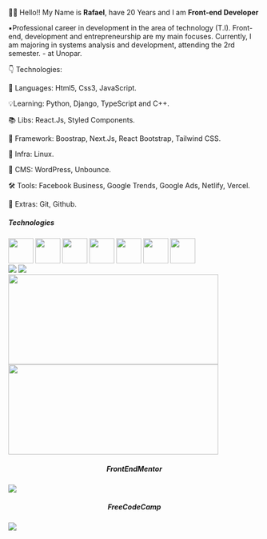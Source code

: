 
<!-- <img src="https://user-images.githubusercontent.com/57225298/102656953-8ab2d980-4153-11eb-92c7-a2a7babc1c2b.png" min-width="400px" max-width="400px" width="300 px" align="right"  alt="Computador "> <br> -->
👋🏻 Hello!! My Name is **Rafael**, have 20 Years and I am **Front-end Developer**

▪️Professional career in development in the area of technology (T.I). Front-end, development and entrepreneurship are my main focuses. Currently, I am majoring in systems analysis and development, attending the 2rd semester. - at Unopar.

👇 Technologies:

📌 Languages: Html5, Css3, JavaScript.

💡Learning: Python, Django, TypeScript and C++.

📚 Libs: React.Js, Styled Components.

💾 Framework: Boostrap, Next.Js, React Bootstrap, Tailwind CSS.

🔌 Infra: Linux.

🔧 CMS: WordPress, Unbounce.

🛠️ Tools: Facebook Business, Google Trends, Google Ads, Netlify, Vercel.

🎁 Extras: Git, Github.

<div class="tech"> 
 <h5>Technologies</h5>
</div>
<div class="image">
    <img src="https://cdn-icons-png.flaticon.com/512/919/919827.png" width:"50px" height="50px"/>
     <img src="https://logospng.org/download/css-3/logo-css-3-768.png" width:"50px" height="50px"/>
    <img src="https://upload.wikimedia.org/wikipedia/commons/thumb/9/99/Unofficial_JavaScript_logo_2.svg/2048px-Unofficial_JavaScript_logo_2.svg.png" width:"50px" height="50px"/>
     <img src="https://user-images.githubusercontent.com/57225298/137393344-697106d2-7eca-4109-98f9-613a179d842c.png" width:"50px" height="50px"/>
     <img src="https://user-images.githubusercontent.com/57225298/137393792-5fe41289-4622-4b42-bef7-79360c437f04.png" width:"50px" height="50px"/>
 <img src="https://user-images.githubusercontent.com/57225298/137394014-4c7b2869-a8bf-467d-b055-3e48d4e4b7a3.png" width:"50px" height="50px"/>
 <img src="https://git-scm.com/images/logos/downloads/Git-Icon-1788C.png" width:"50px" height="50px"/>
 </div>

<div>
 <a href="https://www.linkedin.com/in/rafael-pinto-da-silva/" alt="Linkedin">
  <img src="https://img.shields.io/badge/-Linkedin-0e76a8?style=flat-square&logo=Linkedin&logoColor=white&link=https://www.linkedin.com/in/rafael-pinto-da-silva/" /></a> <a href="https://api.whatsapp.com/send?phone=5515996563234" alt="WhatsApp">
  <img src="https://img.shields.io/badge/-WhatsApp-25d366?style=flat-square&labelColor=25d366&logo=whatsapp&logoColor=white&link=https://api.whatsapp.com/send?phone=5515996563234"/></a>
  </div>
<!--  <a href="https://www.frontendmentor.io/profile/Rafael-doctom" > 👇 FrontEndMentor </a> 
 <a href="https://www.freecodecamp.org/rafael_pinto" > 👇 FreeCodeCamp Mentor </a>  -->
 
<div>
  <img height="180em" width="420em" src="https://github-readme-stats.vercel.app/api?username=Rafael-doctom&show_icons=true&theme=dark&include_all_commits=true&count_private=true"/>
  <img height="180em" width="420em"src="https://github-readme-stats.vercel.app/api/top-langs/?username=Rafael-doctom&layout=compact&langs_count=7&theme=dark"/>
</div>

 
 <div>
 <h5 align="center">FrontEndMentor</h5>
  <a href="https://www.frontendmentor.io/profile/Rafael-doctom">
   <img src="https://user-images.githubusercontent.com/57225298/136476848-18728a5c-fd5c-420d-bcb9-64195b67f71e.png" />
 </a>
  <h5 align="center">FreeCodeCamp</h5>
  <a href="https://www.freecodecamp.org/rafael_pinto">
   <img src="https://miro.medium.com/max/400/1*QD92-ToXuIfd-SyzchNrZA.png" />
 </a>
</div>
 


<!--   ![Snake animation](https://github.com/TassioSales/TassioSales/blob/output/github-contribution-grid-snake.svg)
 -->
